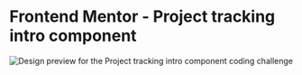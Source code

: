 # Frontend Mentor - Project tracking intro component

![Design preview for the Project tracking intro component coding challenge](./design/desktop-preview.jpg)
